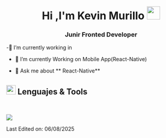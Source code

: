 <h1 align="center"><b>Hi ,I'm Kevin Murillo </b><img src="https://media.giphy.com/media/hvRJCLFzcasrR4ia7z/giphy.gif" width="35"></h1>
<h3 align="center">Junir Fronted Developer</h3>

-🔭 I’m currently working in <a href="https://www.informaticacreativa.net" target="blank" > </a>

- 🌱 I’m currently Working on Mobile App(React-Native)

- 💬 Ask me about ** React-Native**



## <img src="https://media2.giphy.com/media/QssGEmpkyEOhBCb7e1/giphy.gif?cid=ecf05e47a0n3gi1bfqntqmob8g9aid1oyj2wr3ds3mg700bl&rid=giphy.gif" width ="25"><b> Lenguajes & Tools </b>
<br>
<p align="left">
  <a href="https://skillicons.dev">
    <img src="https://skillicons.dev/icons?i=github,git,css,html,supabase,express,figma,redis,js,md,,nginx,sqlserve,nodejs,postman,react,tailwind,ts,vscode,vstudio&perline=14" />
  </a>
</p>


Last Edited on: 06/08/2025
